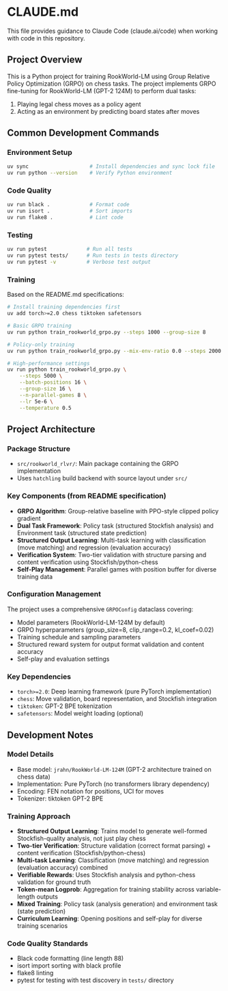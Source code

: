 # CLAUDE.md

This file provides guidance to Claude Code (claude.ai/code) when working with code in this repository.

## Project Overview

This is a Python project for training RookWorld-LM using Group Relative Policy Optimization (GRPO) on chess tasks. The project implements GRPO fine-tuning for RookWorld-LM (GPT-2 124M) to perform dual tasks:
1. Playing legal chess moves as a policy agent
2. Acting as an environment by predicting board states after moves

## Common Development Commands

### Environment Setup
```bash
uv sync                    # Install dependencies and sync lock file
uv run python --version    # Verify Python environment
```

### Code Quality
```bash
uv run black .             # Format code
uv run isort .             # Sort imports  
uv run flake8 .            # Lint code
```

### Testing
```bash
uv run pytest             # Run all tests
uv run pytest tests/      # Run tests in tests directory
uv run pytest -v          # Verbose test output
```

### Training
Based on the README.md specifications:
```bash
# Install training dependencies first
uv add torch>=2.0 chess tiktoken safetensors

# Basic GRPO training
uv run python train_rookworld_grpo.py --steps 1000 --group-size 8

# Policy-only training
uv run python train_rookworld_grpo.py --mix-env-ratio 0.0 --steps 2000

# High-performance settings
uv run python train_rookworld_grpo.py \
    --steps 5000 \
    --batch-positions 16 \
    --group-size 16 \
    --n-parallel-games 8 \
    --lr 5e-6 \
    --temperature 0.5
```

## Project Architecture

### Package Structure
- `src/rookworld_rlvr/`: Main package containing the GRPO implementation
- Uses `hatchling` build backend with source layout under `src/`

### Key Components (from README specification)
- **GRPO Algorithm**: Group-relative baseline with PPO-style clipped policy gradient
- **Dual Task Framework**: Policy task (structured Stockfish analysis) and Environment task (structured state prediction)
- **Structured Output Learning**: Multi-task learning with classification (move matching) and regression (evaluation accuracy)
- **Verification System**: Two-tier validation with structure parsing and content verification using Stockfish/python-chess
- **Self-Play Management**: Parallel games with position buffer for diverse training data

### Configuration Management
The project uses a comprehensive `GRPOConfig` dataclass covering:
- Model parameters (RookWorld-LM-124M by default)
- GRPO hyperparameters (group_size=8, clip_range=0.2, kl_coef=0.02)
- Training schedule and sampling parameters
- Structured reward system for output format validation and content accuracy
- Self-play and evaluation settings

### Key Dependencies
- `torch>=2.0`: Deep learning framework (pure PyTorch implementation)
- `chess`: Move validation, board representation, and Stockfish integration
- `tiktoken`: GPT-2 BPE tokenization
- `safetensors`: Model weight loading (optional)

## Development Notes

### Model Details
- Base model: `jrahn/RookWorld-LM-124M` (GPT-2 architecture trained on chess data)
- Implementation: Pure PyTorch (no transformers library dependency)
- Encoding: FEN notation for positions, UCI for moves  
- Tokenizer: tiktoken GPT-2 BPE

### Training Approach
- **Structured Output Learning**: Trains model to generate well-formed Stockfish-quality analysis, not just play chess
- **Two-tier Verification**: Structure validation (correct format parsing) + content verification (Stockfish/python-chess)
- **Multi-task Learning**: Classification (move matching) and regression (evaluation accuracy) combined
- **Verifiable Rewards**: Uses Stockfish analysis and python-chess validation for ground truth
- **Token-mean Logprob**: Aggregation for training stability across variable-length outputs
- **Mixed Training**: Policy task (analysis generation) and environment task (state prediction)
- **Curriculum Learning**: Opening positions and self-play for diverse training scenarios

### Code Quality Standards
- Black code formatting (line length 88)
- isort import sorting with black profile
- flake8 linting
- pytest for testing with test discovery in `tests/` directory